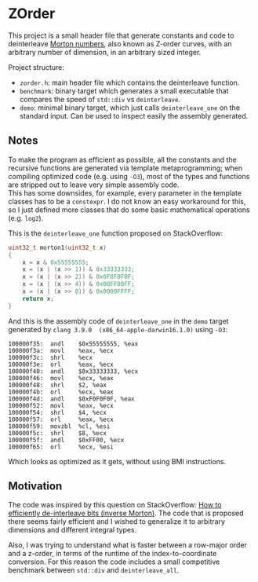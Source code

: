 ZOrder
======

This project is a small header file that generate constants and code to deinterleave 
[Morton numbers](https://en.wikipedia.org/wiki/Z-order_curve), also known as Z-order curves, with an arbitrary number 
of dimension, in an arbitrary sized integer.

Project structure:
  - `zorder.h`: main header file which contains the deinterleave function.
  - `benchmark`: binary target which generates a small executable that compares the speed of `std::div` vs 
    `deinterleave`.
  - `demo`: minimal binary target, which just calls `deinterleave_one` on the standard input. Can be used to inspect 
    easily the assembly generated. 

Notes
-----
To make the program as efficient as possible, all the constants and the recursive functions are generated via template 
metaprogramming; when compiling optimized code (e.g. using `-O3`), most of the types and functions are stripped out to 
leave very simple assembly code.  
This has some downsides, for example, every parameter in the template classes has to be a `constexpr`. I do not know an 
easy workaround for this, so I just defined more classes that do some basic mathematical operations (e.g. `log2`).

This is the `deinterleave_one` function proposed on StackOverflow:
```c++
uint32_t morton1(uint32_t x)
{
    x = x & 0x55555555;
    x = (x | (x >> 1)) & 0x33333333;
    x = (x | (x >> 2)) & 0x0F0F0F0F;
    x = (x | (x >> 4)) & 0x00FF00FF;
    x = (x | (x >> 8)) & 0x0000FFFF;
    return x;
}
```

And this is the assembly code of `deinterleave_one` in the `demo` target generated by `clang 3.9.0 
(x86_64-apple-darwin16.1.0)` using `-O3`:
```
100000f35:  andl    $0x55555555, %eax
100000f3a:  movl    %eax, %ecx
100000f3c:  shrl    %ecx
100000f3e:  orl     %eax, %ecx
100000f40:  andl    $0x33333333, %ecx
100000f46:  movl    %ecx, %eax
100000f48:  shrl    $2, %eax
100000f4b:  orl     %ecx, %eax
100000f4d:  andl    $0xF0F0F0F, %eax
100000f52:  movl    %eax, %ecx
100000f54:  shrl    $4, %ecx
100000f57:  orl     %eax, %ecx
100000f59:  movzbl  %cl, %esi
100000f5c:  shrl    $8, %ecx
100000f5f:  andl    $0xFF00, %ecx
100000f65:  orl     %ecx, %esi
```
Which looks as optimized as it gets, without using BMI instructions.

Motivation
----------
The code was inspired by this question on StackOverflow: 
[How to efficiently de-interleave bits (inverse Morton)](http://stackoverflow.com/q/4909263/1749822). The code that is 
proposed there seems fairly efficient and I wished to generalize it to arbitrary dimensions and different integral 
types.

Also, I was trying to understand what is faster between a row-major order and a z-order, in terms of the runtime of the 
index-to-coordinate conversion. For this reason the code includes a small competitive benchmark between `std::div` and 
`deinterleave_all`.